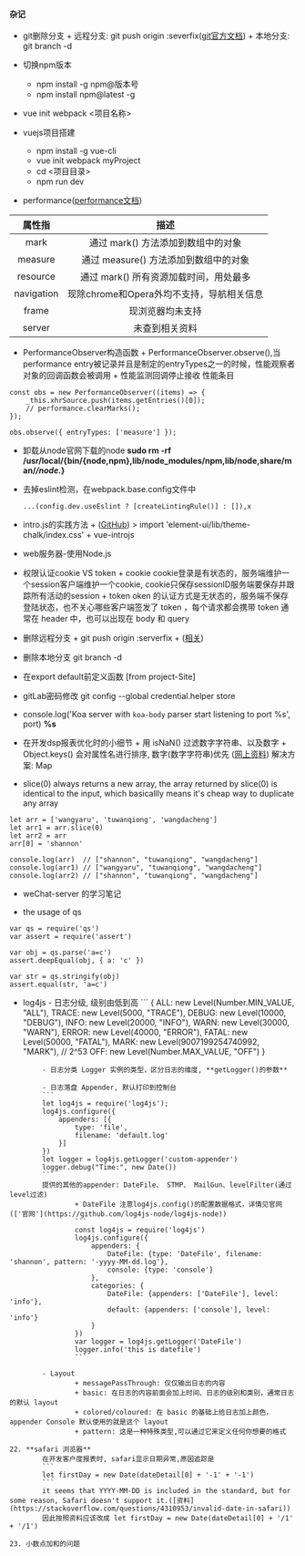 #### 杂记
+ git删除分支
		+ 远程分支: git push origin :severfix([git官方文档](https://git-scm.com/book/zh/v1/Git-%E5%88%86%E6%94%AF-%E8%BF%9C%E7%A8%8B%E5%88%86%E6%94%AF))
		+ 本地分支: git branch -d <BranchName>

+ 切换npm版本
    + npm install -g npm@版本号
    + npm install npm@latest -g

+ vue init webpack <项目名称>

+ vuejs项目搭建
    + npm install -g vue-cli
    + vue init webpack myProject
    + cd <项目目录>
    + npm run dev

+ performance([performance文档](https://www.cnblogs.com/bldxh/p/6857324.html))

| 属性指      | 描述                                 |
| :--------: | :---------------------------------:  |
| mark       | 通过 mark() 方法添加到数组中的对象       |
| measure    | 通过 measure() 方法添加到数组中的对象    |
| resource   | 通过 mark() 所有资源加载时间，用处最多    |
| navigation | 现除chrome和Opera外均不支持，导航相关信息 |
| frame      | 现浏览器均未支持                        |
| server     | 未查到相关资料                         |


+ PerformanceObserver构造函数
		+ PerformanceObserver.observe(),当performance entry被记录并且是制定的entryTypes之一的时候，性能观察者对象的回调函数会被调用
		+ 性能监测回调停止接收 性能条目
```
const obs = new PerformanceObserver((items) => {
	_this.xhrSource.push(items.getEntries()[0]);
	// performance.clearMarks();
});

obs.observe({ entryTypes: ['measure'] });
```

+ 卸载从node官网下载的node
    **sudo rm -rf /usr/local/{bin/{node,npm},lib/node_modules/npm,lib/node,share/man/*/node.*}**

+ 去掉eslint检测，在webpack.base.config文件中
    ```
    ...(config.dev.useEslint ? [createLintingRule()] : []),x
    ```
+ intro.js的实践方法
		+ ([GitHub](https://github.com/usablica/intro.js/))
		> import 'element-ui/lib/theme-chalk/index.css'
		+ vue-introjs

+ web服务器-使用Node.js

+ 权限认证cookie VS token
		+ cookie cookie登录是有状态的，服务端维护一个session客户端维护一个cookie, cookie只保存sessionID服务端要保存并跟踪所有活动的session
		+ token oken 的认证方式是无状态的，服务端不保存登陆状态，也不关心哪些客户端签发了 token ，每个请求都会携带 token 通常在 header 中，也可以出现在 body 和 query

+ 删除远程分支 
		+ git push origin :serverfix 
		+ ([相关](https://git-scm.com/book/zh/v1/Git-%E5%88%86%E6%94%AF-%E8%BF%9C%E7%A8%8B%E5%88%86%E6%94%AF))

+ 删除本地分支
		git branch -d <BranchName>

+ 在export default前定义函数 [from project-Site]

+ gitLab密码修改
    git config --global credential.helper store

+ console.log('Koa server with `koa-body` parser start listening to port %s', port)  **%s**

+ 在开发dsp报表优化时的小细节
		+ 用 isNaN() 过滤数字字符串、以及数字 
		+ Object.keys() 会对属性名进行排序, 数字(数字字符串)优先 ([网上资料](http://jartto.wang/2016/10/25/does-js-guarantee-object-property-order/))
				解决方案: Map

+ slice(0) always returns a new array,  the array returned by slice(0) is identical to the input, which basicallly means it's cheap way to duplicate any array
```
let arr = ['wangyaru', 'tuwanqiong', 'wangdacheng']
let arr1 = arr.slice(0)
let arr2 = arr
arr[0] = 'shannon'

console.log(arr)  // ["shannon", "tuwanqiong", "wangdacheng"]
console.log(arr1) // ["wangyaru", "tuwanqiong", "wangdacheng"]
console.log(arr2) // ["shannon", "tuwanqiong", "wangdacheng"]
```

+ weChat-server 的学习笔记


+ the usage of qs
```
var qs = require('qs')
var assert = require('assert')

var obj = qs.parse('a=c')
assert.deepEqual(obj, { a: 'c' })

var str = qs.stringify(obj)
assert.equal(str, 'a=c')
```

+ log4js
		- 日志分级, 级别由低到高
		```
		{
			ALL: new Level(Number.MIN_VALUE, "ALL"),
			TRACE: new Level(5000, "TRACE"),
			DEBUG: new Level(10000, "DEBUG"),
			INFO: new Level(20000, "INFO"),
			WARN: new Level(30000, "WARN"),
			ERROR: new Level(40000, "ERROR"),
			FATAL: new Level(50000, "FATAL"),
			MARK: new Level(9007199254740992, "MARK"), // 2^53
			OFF: new Level(Number.MAX_VALUE, "OFF")
		}
```
		- 日志分类 Logger 实例的类型，区分日志的维度, **getLogger()的参数**

		- 日志落盘 Appender, 默认打印到控制台
		```
		let log4js = require('log4js');
		log4js.configure({
			appenders: [{
				type: 'file',
				filename: 'default.log'
			}]
		})
		let logger = log4js.getLogger('custom-appender')
		logger.debug("Time:", new Date())
		```
		提供的其他的appender: DateFile、 STMP、 MailGun、levelFilter(通过level过滤)
				+ DateFile 注意log4js.config()的配置数据格式，详情见官网(['官网'](https://github.com/log4js-node/log4js-node))
				```
				const log4js = require('log4js')
				log4js.configure({
					appenders: {
						DateFile: {type: 'DateFile', filename: 'shannon', pattern: '-yyyy-MM-dd.log'},
						console: {type: 'console'}
					},
					categories: {
						DateFile: {appenders: ['DateFile'], level: 'info'},
						default: {appenders: ['console'], level: 'info'}
					}
				})
				var logger = log4js.getLogger('DateFile')
				logger.info('this is datefile')
				```

		- Layout
				+ messagePassThrough: 仅仅输出日志的内容
				+ basic: 在日志的内容前面会加上时间、日志的级别和类别，通常日志的默认 layout
				+ colored/coloured: 在 basic 的基础上给日志加上颜色，appender Console 默认使用的就是这个 layout
				+ pattern: 这是一种特殊类型,可以通过它来定义任何你想要的格式

22. **safari 浏览器**
		在开发客户度报表时, safari显示日期异常,原因追踪是
		```
		let firstDay = new Date(dateDetail[0] + '-1' + '-1')
		```
		it seems that YYYY-MM-DD is included in the standard, but for some reason, Safari doesn't support it.([资料](https://stackoverflow.com/questions/4310953/invalid-date-in-safari))
		因此按照资料应该改成 let firstDay = new Date(dateDetail[0] + '/1' + '/1')

23. 小数点加和的问题		






